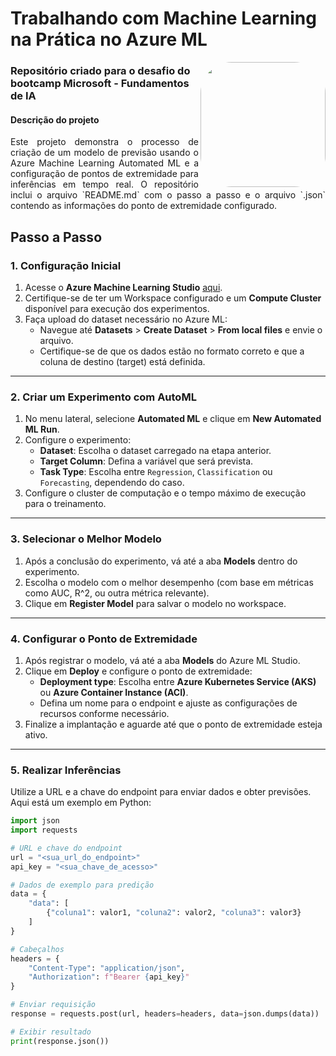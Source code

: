 <h1>Trabalhando com Machine Learning na Prática no Azure ML</h1>

<img align="right" height="200" style="border-radius:50px;" src="https://assets.dio.me/arZ5ZUZHMQWT8l4NCDy489M0KFa99ywo3ZJ5-N3wmE8/f:webp/h:120/q:80/L3RyYWNrcy8xODIzYThhMS1lZjk2LTQ4MmYtODI1Ny0yNmRkNjFiNDJiYTMucG5n">

<h3>Repositório criado para o desafio do bootcamp Microsoft - Fundamentos de IA</h3>

<h4 align="justify">Descrição do projeto</h4>

<p align="justify">
    Este projeto demonstra o processo de criação de um modelo de previsão usando o Azure Machine Learning Automated ML e a configuração de pontos de extremidade para inferências em tempo real. O repositório inclui o arquivo `README.md` com o passo a passo e o arquivo `.json` contendo as informações do ponto de extremidade configurado.
</p>


## **Passo a Passo**

### **1. Configuração Inicial**
1. Acesse o **Azure Machine Learning Studio** [aqui](https://ml.azure.com).
2. Certifique-se de ter um Workspace configurado e um **Compute Cluster** disponível para execução dos experimentos.
3. Faça upload do dataset necessário no Azure ML:
   - Navegue até **Datasets** > **Create Dataset** > **From local files** e envie o arquivo.
   - Certifique-se de que os dados estão no formato correto e que a coluna de destino (target) está definida.

---

### **2. Criar um Experimento com AutoML**
1. No menu lateral, selecione **Automated ML** e clique em **New Automated ML Run**.
2. Configure o experimento:
   - **Dataset**: Escolha o dataset carregado na etapa anterior.
   - **Target Column**: Defina a variável que será prevista.
   - **Task Type**: Escolha entre `Regression`, `Classification` ou `Forecasting`, dependendo do caso.
3. Configure o cluster de computação e o tempo máximo de execução para o treinamento.

---

### **3. Selecionar o Melhor Modelo**
1. Após a conclusão do experimento, vá até a aba **Models** dentro do experimento.
2. Escolha o modelo com o melhor desempenho (com base em métricas como AUC, R^2, ou outra métrica relevante).
3. Clique em **Register Model** para salvar o modelo no workspace.

---

### **4. Configurar o Ponto de Extremidade**
1. Após registrar o modelo, vá até a aba **Models** do Azure ML Studio.
2. Clique em **Deploy** e configure o ponto de extremidade:
   - **Deployment type**: Escolha entre **Azure Kubernetes Service (AKS)** ou **Azure Container Instance (ACI)**.
   - Defina um nome para o endpoint e ajuste as configurações de recursos conforme necessário.
3. Finalize a implantação e aguarde até que o ponto de extremidade esteja ativo.

---

### **5. Realizar Inferências**
Utilize a URL e a chave do endpoint para enviar dados e obter previsões. Aqui está um exemplo em Python:

```python
import json
import requests

# URL e chave do endpoint
url = "<sua_url_do_endpoint>"
api_key = "<sua_chave_de_acesso>"

# Dados de exemplo para predição
data = {
    "data": [
        {"coluna1": valor1, "coluna2": valor2, "coluna3": valor3}
    ]
}

# Cabeçalhos
headers = {
    "Content-Type": "application/json",
    "Authorization": f"Bearer {api_key}"
}

# Enviar requisição
response = requests.post(url, headers=headers, data=json.dumps(data))

# Exibir resultado
print(response.json())
